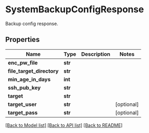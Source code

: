 # SystemBackupConfigResponse

Backup config response.
## Properties
Name | Type | Description | Notes
------------ | ------------- | ------------- | -------------
**enc_pw_file** | **str** |  | 
**file_target_directory** | **str** |  | 
**min_age_in_days** | **int** |  | 
**ssh_pub_key** | **str** |  | 
**target** | **str** |  | 
**target_user** | **str** |  | [optional] 
**target_pass** | **str** |  | [optional] 

[[Back to Model list]](../README.md#documentation-for-models) [[Back to API list]](../README.md#documentation-for-api-endpoints) [[Back to README]](../README.md)


